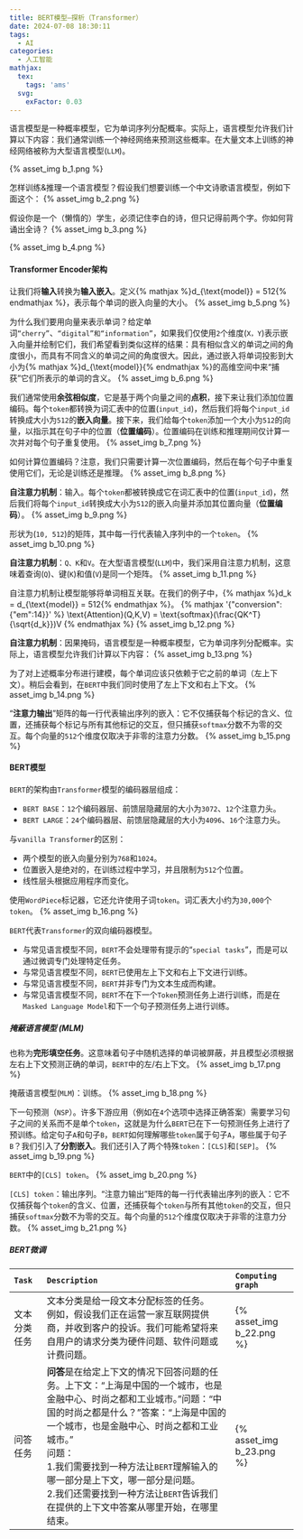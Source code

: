 ```yaml
---
title: BERT模型—探析（Transformer）
date: 2024-07-08 18:30:11
tags:
  - AI
categories:
  - 人工智能
mathjax:
  tex:
    tags: 'ams'
  svg:
    exFactor: 0.03
---
```


语言模型是一种概率模型，它为单词序列分配概率。实际上，语言模型允许我们计算以下内容：我们通常训练一个神经网络来预测这些概率。在大量文本上训练的神经网络被称为大型语言模型(`LLM`)。
<!-- more -->
{% asset_img b_1.png %}

怎样训练&推理一个语言模型？假设我们想要训练一个中文诗歌语言模型，例如下面这个：
{% asset_img b_2.png %}

假设你是一个（懒惰的）学生，必须记住李白的诗，但只记得前两个字。你如何背诵出全诗？
{% asset_img b_3.png %}

{% asset_img b_4.png %}

#### Transformer Encoder架构

让我们将**输入**转换为**输入嵌入**。定义{% mathjax %}d_{\text{model}} = 512{% endmathjax %}，表示每个单词的嵌入向量的大小。
{% asset_img b_5.png %}

为什么我们要用向量来表示单词？给定单词`“cherry”`、`“digital”和“information”`，如果我们仅使用`2`个维度(`X，Y`)表示嵌入向量并绘制它们，我们希望看到类似这样的结果：具有相似含义的单词之间的角度很小，而具有不同含义的单词之间的角度很大。因此，通过嵌入将单词投影到大小为{% mathjax %}d_{\text{model}}{% endmathjax %}的高维空间中来“捕获”它们所表示的单词的含义。
{% asset_img b_6.png %}

我们通常使用**余弦相似度**，它是基于两个向量之间的**点积**，接下来让我们添加位置编码。每个`token`都转换为词汇表中的位置(`input_id`)，然后我们将每个`input_id`转换成大小为`512`的**嵌入向量**。接下来，我们给每个`token`添加一个大小为`512`的向量，以指示其在句子中的位置（**位置编码**）。位置编码在训练和推理期间仅计算一次并对每个句子重复使用。
{% asset_img b_7.png %}

如何计算位置编码？注意，我们只需要计算一次位置编码，然后在每个句子中重复使用它们，无论是训练还是推理。
{% asset_img b_8.png %}

**自注意力机制**：输入。每个`token`都被转换成它在词汇表中的位置(`input_id`)，然后我们将每个`input_id`转换成大小为`512`的嵌入向量并添加其位置向量（**位置编码**）。
{% asset_img b_9.png %}

形状为(`10, 512`)的矩阵，其中每一行代表输入序列中的一个`token`。
{% asset_img b_10.png %}

**自注意力机制**：`Q、K`和`V`。在大型语言模型(`LLM`)中，我们采用自注意力机制，这意味着查询(`Q`)、键(`K`)和值(`V`)是同一个矩阵。
{% asset_img b_11.png %}

自注意力机制让模型能够将单词相互关联。在我们的例子中，{% mathjax %}d_k = d_{\text{model}} = 512{% endmathjax %}。
{% mathjax '{"conversion":{"em":14}}' %}
\text{Attention}(Q,K,V) = \text{softmax}(\frac{QK^T}{\sqrt{d_k}})V
{% endmathjax %}
{% asset_img b_12.png %}

**自注意力机制**：因果掩码，语言模型是一种概率模型，它为单词序列分配概率。实际上，语言模型允许我们计算以下内容：
{% asset_img b_13.png %}

为了对上述概率分布进行建模，每个单词应该只依赖于它之前的单词（左上下文）。稍后会看到，在`BERT`中我们同时使用了左上下文和右上下文。
{% asset_img b_14.png %}

“**注意力输出**”矩阵的每一行代表输出序列的嵌入：它不仅捕获每个标记的含义、位置，还捕获每个标记与所有其他标记的交互，但只捕获`softmax`分数不为零的交互。每个向量的`512`个维度仅取决于非零的注意力分数。
{% asset_img b_15.png %}

#### BERT模型

`BERT`的架构由`Transformer`模型的编码器层组成：
- `BERT BASE`：`12`个编码器层、前馈层隐藏层的大小为`3072`、`12`个注意力头。
- `BERT LARGE`：`24`个编码器层、前馈层隐藏层的大小为`4096`、`16`个注意力头。

与`vanilla Transformer`的区别：
- 两个模型的嵌入向量分别为`768`和`1024`。
- 位置嵌入是绝对的，在训练过程中学习，并且限制为`512`个位置。
- 线性层头根据应用程序而变化。

使用`WordPiece`标记器，它还允许使用子词`token`。词汇表大小约为`30,000`个`token`。
{% asset_img b_16.png %}

`BERT`代表`Transformer`的双向编码器模型。
- 与常见语言模型不同，`BERT`不会处理带有提示的“`special tasks`”，而是可以通过微调专门处理特定任务。
- 与常见语言模型不同，`BERT`已使用左上下文和右上下文进行训练。
- 与常见语言模型不同，`BERT`并非专门为文本生成而构建。
- 与常见语言模型不同，`BERT`不在下一个`Token`预测任务上进行训练，而是在`Masked Language Model`和下一个句子预测任务上进行训练。

##### 掩蔽语言模型 (MLM)

也称为**完形填空任务**。这意味着句子中随机选择的单词被屏蔽，并且模型必须根据左右上下文预测正确的单词，`BERT`中的左/右上下文。
{% asset_img b_17.png %}

掩蔽语言模型(`MLM`)：训练。
{% asset_img b_18.png %}

下一句预测（`NSP`）。许多下游应用（例如在`4`个选项中选择正确答案）需要学习句子之间的关系而不是单个`token`，这就是为什么`BERT`已在下一句预测任务上进行了预训练。给定句子`A`和句子`B`，`BERT`如何理解哪些`token`属于句子`A`，哪些属于句子`B`？我们引入了**分割嵌入**。我们还引入了两个特殊`token`：`[CLS]`和`[SEP]`。
{% asset_img b_19.png %}

`BERT`中的`[CLS] token`。
{% asset_img b_20.png %}

`[CLS] token`：输出序列。“注意力输出”矩阵的每一行代表输出序列的嵌入：它不仅捕获每个`token`的含义、位置，还捕获每个`token`与所有其他`token`的交互，但只捕获`softmax`分数不为零的交互。每个向量的`512`个维度仅取决于非零的注意力分数。
{% asset_img b_21.png %}

##### BERT微调

|`Task`|`Description`|`Computing graph`|
|:---|:---|:---|
|文本分类任务|文本分类是给一段文本分配标签的任务。<br>例如，假设我们正在运营一家互联网提供商，并收到客户的投诉。我们可能希望将来自用户的请求分类为硬件问题、软件问题或计费问题。|{% asset_img b_22.png %}|
|问答任务|**问答**是在给定上下文的情况下回答问题的任务。上下文：“上海是中国的一个城市，也是金融中心、时尚之都和工业城市。”问题：“中国的时尚之都是什么？”答案：“上海是中国的一个城市，也是金融中心、时尚之都和工业城市。”<br>问题：<br>1.我们需要找到一种方法让`BERT`理解输入的哪一部分是上下文，哪一部分是问题。<br>2.我们还需要找到一种方法让`BERT`告诉我们在提供的上下文中答案从哪里开始，在哪里结束。|{% asset_img b_23.png %}|

